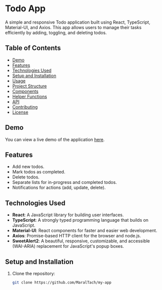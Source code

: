 # Todo App

A simple and responsive Todo application built using React, TypeScript, Material-UI, and Axios. This app allows users to manage their tasks efficiently by adding, toggling, and deleting todos.

## Table of Contents
- [Demo](#https://my-app-delta-snowy.vercel.app/)
- [Features](#features)
- [Technologies Used](#technologies-used)
- [Setup and Installation](#setup-and-installation)
- [Usage](#usage)
- [Project Structure](#project-structure)
- [Components](#components)
- [Helper Functions](#helper-functions)
- [API](#api)
- [Contributing](#contributing)
- [License](#license)

## Demo
You can view a live demo of the application [here](https://my-app-delta-snowy.vercel.app/).

## Features
- Add new todos.
- Mark todos as completed.
- Delete todos.
- Separate lists for in-progress and completed todos.
- Notifications for actions (add, update, delete).

## Technologies Used
- **React**: A JavaScript library for building user interfaces.
- **TypeScript**: A strongly typed programming language that builds on JavaScript.
- **Material-UI**: React components for faster and easier web development.
- **Axios**: Promise-based HTTP client for the browser and node.js.
- **SweetAlert2**: A beautiful, responsive, customizable, and accessible (WAI-ARIA) replacement for JavaScript's popup boxes.

## Setup and Installation
1. Clone the repository:
   ```bash
   git clone https://github.com/MaralTach/my-app
